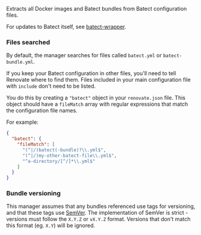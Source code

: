 Extracts all Docker images and Batect bundles from Batect configuration files.

For updates to Batect itself, see [batect-wrapper](../batect-wrapper/index.md).

### Files searched

By default, the manager searches for files called `batect.yml` or `batect-bundle.yml`.

If you keep your Batect configuration in other files, you'll need to tell Renovate where to find them.
Files included in your main configuration file with `include` don't need to be listed.

You do this by creating a `"batect"` object in your `renovate.json` file.
This object should have a `fileMatch` array with regular expressions that match the configuration file names.

For example:

```json
{
  "batect": {
    "fileMatch": [
      "(^|/)batect(-bundle)?\\.yml$",
      "(^|/)my-other-batect-file\\.yml$",
      "^a-directory/[^/]*\\.yml$"
    ]
  }
}
```

### Bundle versioning

This manager assumes that any bundles referenced use tags for versioning, and that these tags use [SemVer](../../versioning/semver/index.md).
The implementation of SemVer is strict - versions must follow the `X.Y.Z` or `vX.Y.Z` format.
Versions that don't match this format (eg. `X.Y`) will be ignored.
